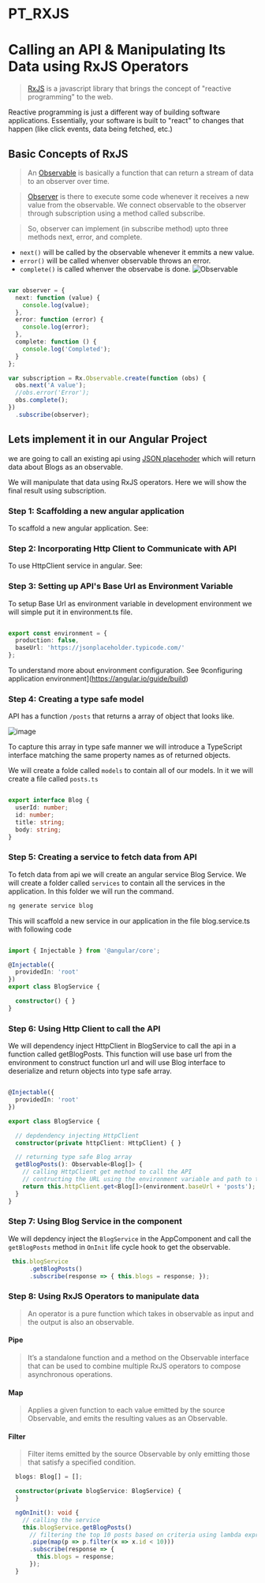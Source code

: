 # PT_RXJS

# Calling an API & Manipulating Its Data using RxJS Operators
> [RxJS](https://rxjs.dev/guide/overview) is a javascript library that brings the concept of "reactive programming" to the web.

Reactive programming is just a different way of building software applications. Essentially, your software is built to "react" to changes that happen (like click events, data being fetched, etc.)

## Basic Concepts of RxJS
> An [Observable](https://rxjs.dev/guide/observable) is basically a function that can return a stream of data to an observer over time.

> [Observer](https://rxjs.dev/guide/observer) is there to execute some code whenever it receives a new value from the observable. We connect observable to the observer through subscription using a method called subscribe.

> So, observer can implement (in subscribe method) upto three methods next, error, and complete.

- `next()` will be called by the observable whenever it emmits a new value.
- `error()` will be called whenver observable throws an error. 
- `complete()` is called whenver the observabe is done.
![Observable](https://user-images.githubusercontent.com/100778209/157576466-819f0b12-8bac-401d-a0e1-c43485eb2f96.png)

```typescript

var observer = {
  next: function (value) {
    console.log(value);
  },
  error: function (error) {
    console.log(error);
  },
  complete: function () {
    console.log('Completed');
  }
};

var subscription = Rx.Observable.create(function (obs) {
  obs.next('A value');
  //obs.error('Error');
  obs.complete();
})
  .subscribe(observer);  
```
## Lets implement it in our Angular Project
we are going to call an existing api using [JSON placehoder](https://jsonplaceholder.typicode.com/) which will return data about Blogs as an observable. 

We will manipulate that data using RxJS operators. Here we will show the final result using subscription.

### Step 1: Scaffolding a new angular application
To scaffold a new angular application. See:

### Step 2: Incorporating Http Client to Communicate with API
To use HttpClient service in angular. See:

### Step 3: Setting up API's Base Url as Environment Variable
To setup Base Url as environment variable in development environment we will simple put it in environment.ts file. 

```typescript

export const environment = {
  production: false,
  baseUrl: 'https://jsonplaceholder.typicode.com/'
};

```
To understand more about environment configuration. See 9configuring application environment](https://angular.io/guide/build)

### Step 4: Creating a type safe model
API has a function `/posts` that returns a array of object that looks like.

![image](https://user-images.githubusercontent.com/100778209/157579376-36ad32e3-d21a-4b4e-85bb-d4b191cdefdd.png)

To capture this array in type safe manner we will introduce a TypeScript interface matching the same property names as of returned objects.

We will create a folde called `models` to contain all of our models. In it we will create a file called `posts.ts`

```typescript

export interface Blog {
  userId: number;
  id: number;
  title: string;
  body: string;
}

```

### Step 5: Creating a service to fetch data from API
To fetch data from api we will create an angular service Blog Service. We will create a folder called `services` to contain all the services in the application. In this folder we will run the command.

```typescript
ng generate service blog
```

This will scaffold a new service in our application in the file blog.service.ts with following code 

```typescript

import { Injectable } from '@angular/core';

@Injectable({
  providedIn: 'root'
})
export class BlogService {

  constructor() { }
}


```

### Step 6: Using Http Client to call the API
We will dependency inject HttpClient in BlogService to call the api in a function called getBlogPosts. This function will use base url from the environment to construct function url and will use Blog interface to deserialize and return objects into type safe array.

```typescript

@Injectable({
  providedIn: 'root'
})

export class BlogService {

  // depdendency injecting HttpClient
  constructor(private httpClient: HttpClient) { }

  // returning type safe Blog array
  getBlogPosts(): Observable<Blog[]> {
    // calling HttpClient get method to call the API
    // contructing the URL using the environment variable and path to the function (i.e., posts)
    return this.httpClient.get<Blog[]>(environment.baseUrl + 'posts');
  }
}


```

### Step 7: Using Blog Service in the component
We will depdency inject the `BlogService` in the AppComponent and call the `getBlogPosts` method in `OnInit` life cycle hook to get the observable.

```typescript
 this.blogService
      .getBlogPosts()
      .subscribe(response => { this.blogs = response; });
```
### Step 8: Using RxJS Operators to manipulate data
> An operator is a pure function which takes in observable as input and the output is also an observable.

#### Pipe
> It’s a standalone function and a method on the Observable interface that can be used to combine multiple RxJS operators to compose asynchronous operations.

#### Map
> Applies a given function to each value emitted by the source Observable, and emits the resulting values as an Observable.

#### Filter
> Filter items emitted by the source Observable by only emitting those that satisfy a specified condition.

```typescript
  blogs: Blog[] = [];

  constructor(private blogService: BlogService) {
  }

  ngOnInit(): void {
    // calling the service
    this.blogService.getBlogPosts()
      // filtering the top 10 posts based on criteria using lambda expression
      .pipe(map(p => p.filter(x => x.id < 10)))
      .subscribe(response => {
        this.blogs = response;
      });
  }
```



